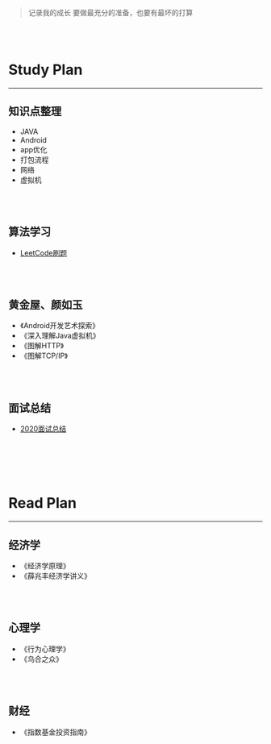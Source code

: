 > 记录我的成长
> 要做最充分的准备，也要有最坏的打算

<br>
<br>

#  Study Plan

***

## 知识点整理
- JAVA
- Android
- app优化
- 打包流程
- 网络
- 虚拟机

<br>
<br>

## 算法学习
- [LeetCode刷题](StudyPlan/algorithm/catalog.md)

<br>
<br>

## 黄金屋、颜如玉
- 《Android开发艺术探索》
- 《深入理解Java虚拟机》
- 《图解HTTP》
- 《图解TCP/IP》

<br>
<br>

## 面试总结
- [2020面试总结](StudyPlan/interview/2020面试总结.md)

<br>
<br>
<br>
<br>

# Read Plan

***

## 经济学  
- 《经济学原理》
- 《薛兆丰经济学讲义》

<br>
<br>

## 心理学  
- 《行为心理学》
- 《乌合之众》

<br>
<br>

## 财经  
- 《指数基金投资指南》




